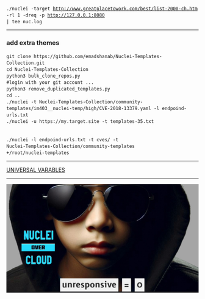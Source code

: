 <code>./nuclei -target http://www.greatplacetowork.com/best/list-2000-ch.htm -rl 1 -dreq -p http://127.0.0.1:8080 | tee nuc.log</code>

<hr>
<h3>add extra themes</h3>
<code>git clone https://github.com/emadshanab/Nuclei-Templates-Collection.git
cd Nuclei-Templates-Collection
python3 bulk_clone_repos.py
#login with your git account ...
python3 remove_duplicated_templates.py
cd ..
./nuclei -t Nuclei-Templates-Collection/community-templates/im403__nuclei-temp/high/CVE-2018-13379.yaml -l endpoind-urls.txt
./nuclei -u https://my.target.site -t templates-35.txt

./nuclei -l endpoind-urls.txt -t cves/ -t Nuclei-Templates-Collection/community-templates
+/root/nuclei-templates</code>

<hr>
<a href='https://github.com/dewebdes/ZedAlert/blob/main/tools/fuzz/nuclei/universal.txt'>UNIVERSAL VARABLES</a>
<hr>
<a href="https://www.linkedin.com/posts/eyni-kave_aetaebaesaev-aepaeqaeaaepaez-aevagp-activity-7264008069435551745-7vXG">
<img src="https://github.com/dewebdes/ZedAlert/blob/main/tools/fuzz/nuclei/kali-linkos.jpeg">
</a>
